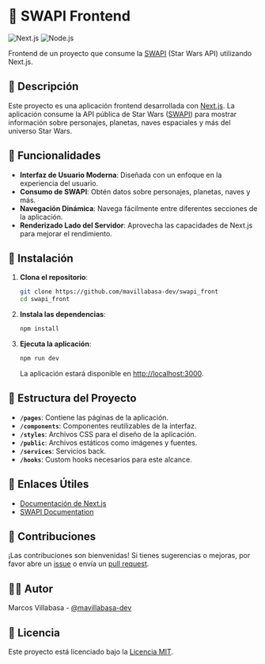 # 🚀 SWAPI Frontend

![Next.js](https://img.shields.io/badge/Next.js-000000?style=for-the-badge&logo=nextdotjs&logoColor=white)
![Node.js](https://img.shields.io/badge/Node.js-339933?style=for-the-badge&logo=nodedotjs&logoColor=white)

Frontend de un proyecto que consume la [SWAPI](https://swapi.dev/) (Star Wars API) utilizando Next.js.

## 📝 Descripción

Este proyecto es una aplicación frontend desarrollada con [Next.js](https://nextjs.org/). La aplicación consume la API pública de Star Wars ([SWAPI](https://swapi.dev/)) para mostrar información sobre personajes, planetas, naves espaciales y más del universo Star Wars.

## 🎨 Funcionalidades

- **Interfaz de Usuario Moderna**: Diseñada con un enfoque en la experiencia del usuario.
- **Consumo de SWAPI**: Obtén datos sobre personajes, planetas, naves y más.
- **Navegación Dinámica**: Navega fácilmente entre diferentes secciones de la aplicación.
- **Renderizado Lado del Servidor**: Aprovecha las capacidades de Next.js para mejorar el rendimiento.

## 🔧 Instalación

1. **Clona el repositorio**:

    ```bash
    git clone https://github.com/mavillabasa-dev/swapi_front
    cd swapi_front
    ```

2. **Instala las dependencias**:

    ```bash
    npm install
    ```

3. **Ejecuta la aplicación**:

    ```bash
    npm run dev
    ```

    La aplicación estará disponible en [http://localhost:3000](http://localhost:3000).

## 📁 Estructura del Proyecto

- **`/pages`**: Contiene las páginas de la aplicación.
- **`/components`**: Componentes reutilizables de la interfaz.
- **`/styles`**: Archivos CSS para el diseño de la aplicación.
- **`/public`**: Archivos estáticos como imágenes y fuentes.
- **`/services`**: Servicios back.
- **`/hooks`**: Custom hooks necesarios para este alcance.

## 🔗 Enlaces Útiles

- [Documentación de Next.js](https://nextjs.org/docs)
- [SWAPI Documentation](https://swapi.dev/documentation)

## 🤝 Contribuciones

¡Las contribuciones son bienvenidas! Si tienes sugerencias o mejoras, por favor abre un [issue](https://github.com/tu-usuario/tu-repositorio/issues) o envía un [pull request](https://github.com/tu-usuario/tu-repositorio/pulls).

## 🧑‍💻 Autor

Marcos Villabasa - [@mavillabasa-dev](https://github.com/mavillabasa-dev/)

## 📜 Licencia

Este proyecto está licenciado bajo la [Licencia MIT](LICENSE).


